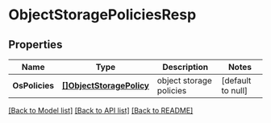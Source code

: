 # ObjectStoragePoliciesResp

## Properties
Name | Type | Description | Notes
------------ | ------------- | ------------- | -------------
**OsPolicies** | [**[]ObjectStoragePolicy**](ObjectStoragePolicy.md) | object storage policies | [default to null]

[[Back to Model list]](../README.md#documentation-for-models) [[Back to API list]](../README.md#documentation-for-api-endpoints) [[Back to README]](../README.md)


